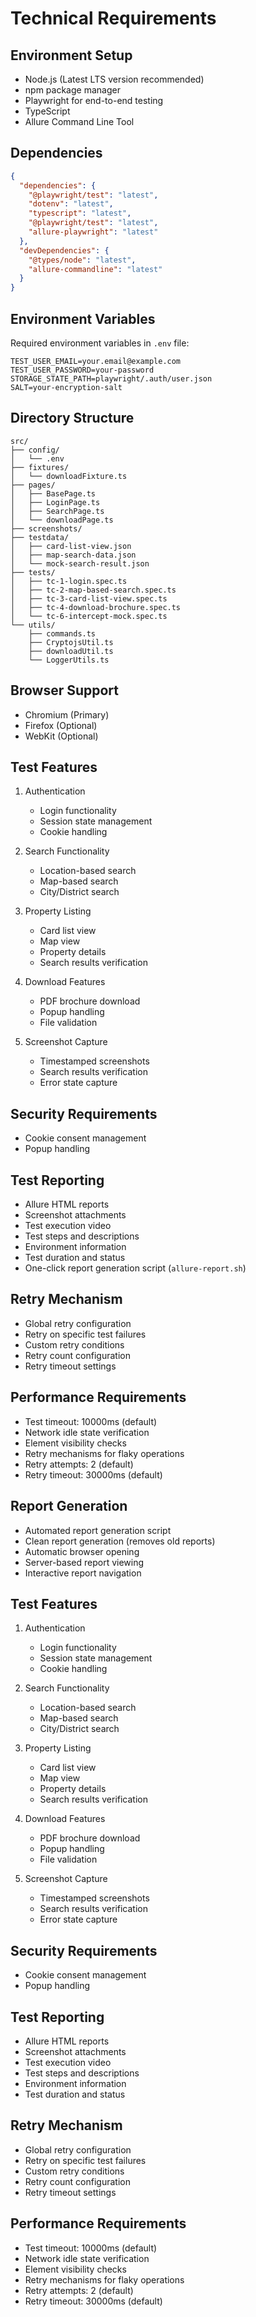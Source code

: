 # Technical Requirements

## Environment Setup
- Node.js (Latest LTS version recommended)
- npm package manager
- Playwright for end-to-end testing
- TypeScript
- Allure Command Line Tool

## Dependencies
```json
{
  "dependencies": {
    "@playwright/test": "latest",
    "dotenv": "latest",
    "typescript": "latest",
    "@playwright/test": "latest",
    "allure-playwright": "latest"
  },
  "devDependencies": {
    "@types/node": "latest",
    "allure-commandline": "latest"
  }
}
```

## Environment Variables
Required environment variables in `.env` file:
```
TEST_USER_EMAIL=your.email@example.com
TEST_USER_PASSWORD=your-password
STORAGE_STATE_PATH=playwright/.auth/user.json
SALT=your-encryption-salt
```

## Directory Structure
```
src/
├── config/
│   └── .env
├── fixtures/
│   └── downloadFixture.ts
├── pages/
│   ├── BasePage.ts
│   ├── LoginPage.ts
│   ├── SearchPage.ts
│   └── downloadPage.ts
├── screenshots/
├── testdata/
│   ├── card-list-view.json
│   ├── map-search-data.json
│   └── mock-search-result.json
├── tests/
│   ├── tc-1-login.spec.ts
│   ├── tc-2-map-based-search.spec.ts
│   ├── tc-3-card-list-view.spec.ts
│   ├── tc-4-download-brochure.spec.ts
│   └── tc-6-intercept-mock.spec.ts
└── utils/
    ├── commands.ts
    ├── CryptojsUtil.ts
    ├── downloadUtil.ts
    └── LoggerUtils.ts
```

## Browser Support
- Chromium (Primary)
- Firefox (Optional)
- WebKit (Optional)

## Test Features
1. Authentication
   - Login functionality
   - Session state management
   - Cookie handling

2. Search Functionality
   - Location-based search
   - Map-based search
   - City/District search

3. Property Listing
   - Card list view
   - Map view
   - Property details
   - Search results verification

4. Download Features
   - PDF brochure download
   - Popup handling
   - File validation

5. Screenshot Capture
   - Timestamped screenshots
   - Search results verification
   - Error state capture

## Security Requirements
- Cookie consent management
- Popup handling

## Test Reporting
- Allure HTML reports
- Screenshot attachments
- Test execution video
- Test steps and descriptions
- Environment information
- Test duration and status
- One-click report generation script (`allure-report.sh`)

## Retry Mechanism
- Global retry configuration
- Retry on specific test failures
- Custom retry conditions
- Retry count configuration
- Retry timeout settings

## Performance Requirements
- Test timeout: 10000ms (default)
- Network idle state verification
- Element visibility checks
- Retry mechanisms for flaky operations
- Retry attempts: 2 (default)
- Retry timeout: 30000ms (default)

## Report Generation
- Automated report generation script
- Clean report generation (removes old reports)
- Automatic browser opening
- Server-based report viewing
- Interactive report navigation

## Test Features
1. Authentication
   - Login functionality
   - Session state management
   - Cookie handling

2. Search Functionality
   - Location-based search
   - Map-based search
   - City/District search

3. Property Listing
   - Card list view
   - Map view
   - Property details
   - Search results verification

4. Download Features
   - PDF brochure download
   - Popup handling
   - File validation

5. Screenshot Capture
   - Timestamped screenshots
   - Search results verification
   - Error state capture

## Security Requirements
- Cookie consent management
- Popup handling

## Test Reporting
- Allure HTML reports
- Screenshot attachments
- Test execution video
- Test steps and descriptions
- Environment information
- Test duration and status

## Retry Mechanism
- Global retry configuration
- Retry on specific test failures
- Custom retry conditions
- Retry count configuration
- Retry timeout settings

## Performance Requirements
- Test timeout: 10000ms (default)
- Network idle state verification
- Element visibility checks
- Retry mechanisms for flaky operations
- Retry attempts: 2 (default)
- Retry timeout: 30000ms (default) 